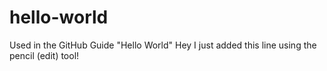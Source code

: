 # hello-world
Used in the GitHub Guide "Hello World"
Hey I just added this line using the pencil (edit) tool!

